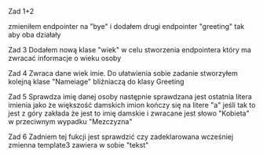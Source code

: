 Zad 1+2

zmieniłem endpointer na "bye" i dodałem drugi endpointer "greeting" tak aby oba działały 

Zad 3
Dodałem nową klase "wiek" w celu stworzenia endpointera który ma zwracać informacje o wieku osoby

Zad 4
Zwraca dane wiek imie. Do ułatwienia sobie zadanie stworzyłem kolejną klase "Nameiage" bliźniaczą do klasy Greeting

Zad 5 
Sprawdza imię danej osoby następnie sprawdzana jest ostatnia litera imienia jako że większość damskich imion kończy się na litere "a" 
jeśli tak to jest z góry zakłada że jest to imię damskie i zwracane jest słowo "Kobieta" w przeciwnym wypadku "Mezczyzna"

Zad 6
Zadniem tej fukcji jest sprawdzić czy zadeklarowana wcześniej zmienna template3 zawiera w sobie "tekst"

